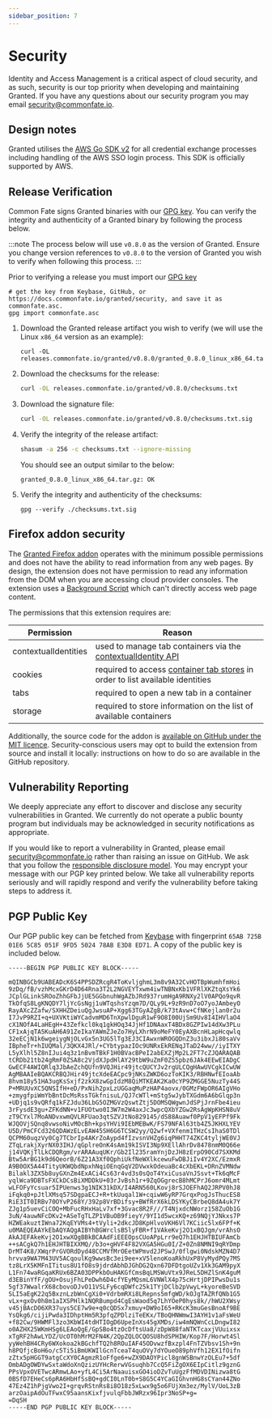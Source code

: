 ```yaml
---
sidebar_position: 7
---
```


# Security

Identity and Access Management is a critical aspect of cloud security, and as such, security is our top priority when developing and maintaining Granted. If you have any questions about our security program you may email security@commonfate.io.

## Design notes

Granted utilises the [AWS Go SDK v2](https://github.com/aws/aws-sdk-go-v2) for all credential exchange processes including handling of the AWS SSO login process. This SDK is officially supported by AWS.

## Release Verification

Common Fate signs Granted binaries with our [GPG key](#pgp-public-key). You can verify the integrity and authenticity of a Granted binary by following the process below.

:::note
The process below will use `v0.8.0` as the version of Granted. Ensure you change version references to `v0.8.0` to the version of Granted you wish to verify when following this process.
:::

Prior to verifying a release you must import our [GPG key](#pgp-public-key)

```
# get the key from Keybase, GitHub, or https://docs.commonfate.io/granted/security, and save it as commonfate.asc.
gpg import commonfate.asc
```

1. Download the Granted release artifact you wish to verify (we will use the Linux `x86_64` version as an example):

   ```
   curl -OL releases.commonfate.io/granted/v0.8.0/granted_0.8.0_linux_x86_64.tar.gz
   ```

2. Download the checksums for the release:
   ```bash
   curl -OL releases.commonfate.io/granted/v0.8.0/checksums.txt
   ```
3. Download the signature file:

   ```bash
   curl -OL releases.commonfate.io/granted/v0.8.0/checksums.txt.sig

   ```

4. Verify the integrity of the release artifact:

   ```bash
   shasum -a 256 -c checksums.txt --ignore-missing
   ```

   You should see an output similar to the below:

   ```
   granted_0.8.0_linux_x86_64.tar.gz: OK
   ```

5. Verify the integrity and authenticity of the checksums:
   ```
   gpg --verify ./checksums.txt.sig
   ```

## Firefox addon security

The [Granted Firefox addon](https://addons.mozilla.org/en-GB/firefox/addon/granted/) operates with the minimum possible permissions and does not have the ability to read information from any web pages. By design, the extension does not have permission to read any information from the DOM when you are accessing cloud provider consoles. The extension uses a [Background Script](https://developer.mozilla.org/en-US/docs/Mozilla/Add-ons/WebExtensions/Anatomy_of_a_WebExtension#background_scripts) which can't directly access web page content.

The permissions that this extension requires are:

| Permission           | Reason                                                                                                                                                                                          |
| -------------------- | ----------------------------------------------------------------------------------------------------------------------------------------------------------------------------------------------- |
| contextualIdentities | used to manage tab containers via the [contextualIdentity API](https://developer.mozilla.org/en-US/docs/Mozilla/Add-ons/WebExtensions/API/contextualIdentities)                                 |
| cookies              | required to access [container tab stores](https://developer.mozilla.org/en-US/docs/Mozilla/Add-ons/WebExtensions/Work_with_the_Cookies_API#cookie_stores) in order to list available identities |
| tabs                 | required to open a new tab in a container                                                                                                                                                       |
| storage              | required to store information on the list of available containers                                                                                                                               |

Additionally, the source code for the addon is [available on GitHub under the MIT licence](https://github.com/common-fate/granted-containers). Security-conscious users may opt to build the extension from source and install it locally: instructions on how to do so are available in the GitHub repository.

## Vulnerability Reporting

We deeply appreciate any effort to discover and disclose any security vulnerabilities in Granted. We currently do not operate a public bounty program but individuals may be acknowledged in security notifications as appropriate.

If you would like to report a vulnerability in Granted, please email security@commonfate.io rather than raising an issue on GitHub. We ask that you follow the [responsible disclosure model](https://en.wikipedia.org/wiki/Responsible_disclosure). You may encrypt your message with our PGP key printed below. We take all vulnerability reports seriously and will rapidly respond and verify the vulnerability before taking steps to address it.

## PGP Public Key

Our PGP public key can be fetched from [Keybase](https://keybase.io/commonfate) with fingerprint `65AB 725B 01E6 5C85 051F 9FD5 5024 78AB E3D8 ED71`. A copy of the public key is included below.

```
-----BEGIN PGP PUBLIC KEY BLOCK-----

mQINBGCb9UABEADcK6S4PPSDZRcgR4ToKvljghmL3m8v9A32CvHOTBpWumhfmHoi
9zDq/fB/vzhMcxGKrD4D64Rna3T2L2NGVEYTxwm4iwTNBNxKb1VFRlXKZtqXsYk6
JCplGLinkSROoZhhGFbJjUE5GGbnuhWgAZbJRd937rumHgA9RNXy2lV0APQo9qvR
TkOfqS8LgKNQDY7ljYcGsNgj1uWTqshsYzqm7D/QLy9L+9zR9nD7oO7yoJAmbeyO
RayAXcZZafw/SXHHZDeiuQgJwsuAP+Xgg63TGyAZgB/k73tAvw+CfNKejlan0r2u
I7JvP9RZI+q+UXVKtiWYCadvmMD6TnXpwlDguR1wF9O8I00UjSm9Uv8I4IHVlaO4
cX1NOfA4LaHEgH+43Zefkcl0kq1gkHOq34JjHf1DNAaxT4BDx8GZPIw14dXw3PLu
CF1xAjqTA5KuAH6A91ZeIkaYAWmZJeZo7HyLXhrN9oMeFY0EyAXBcnHLapHcqwlq
32eECjN1k6wgeiygNjOLvGx5n3UG5lTg3EJ3CIAwxnWROGQDnZ3u3ibxJi80saVv
IBpheTr+hIUQMal/3QKX4JRl/+CYbtypazIOc9UNRxEkRENqJTaD24ww//iyITXY
L5yXlhl5Z8nIJui4q3z1nBvmTBkF1H0BVacBPeI2abEXZjMp2L2FT7cZJQARAQAB
tCRDb21tb24gRmF0ZSA8c2VjdXJpdHlAY29tbW9uZmF0ZS5pbz6JAk4EEwEIADgC
GwECF4AWIQRlq3JbAeZchQUfn9VQJHir49jtcQUCYJv2rgULCQgHAwUVCgkICwUW
AgMBAAIeBQAKCRBQJHir49jtcXdeEACpc9jNKsZWKD6ozToKIK3/RBHNwfEIoaAb
8hvm18y51HA3ugKsSxjf2zkX8zwGpIdzM8QiMTKEAK2Ka0cYP9ZMGGE5NuzTy44S
P+MRUUvXC5QNSIfH+eD/PxNih2pxLzUGGaqMuPzHAP4aovx/0GMzFWpOR6AIgVHo
+zmygfpiWmYbBntDcMsRssTGkfnisuL/QJ7cWTl+mStg5wJybTXGdm6A6bGlqp3n
+UDjq1s9vQRfq1kFZJdu36LbG5OZMGVzQswtZtj5DOMSQWgwnJdSPjJrnFbe4ieu
3rFysdE3gu+ZFKdNN+v1FUOtwo0I3W7m2W4axJc3wpcQXbYZGw2RsAgWpKHSN8uV
zT9CYxl7MoANDvxwmQVLRFUao3qtSZVJtNo829145/dS88Auawf0PpV1yEFPf9Fk
WJQOVjSQnq8vwsoNivMOcBh+kpsYHVi9IEbMEBwK/FS79NFAl63tb4Z5JKHXLYEV
U5D/PmCFCd326QDAWzELvEAW45SH6G6TCSW2yy/Q2wf+VXfenm1THzCsIhaS0TDl
QCPM60uqzVy0Cg7TCbrIp4AKrZoAypd4fIzvsnVHZg6iqPHHT74ZKC4tyljWE0VJ
ZTqLrakjXyrNX03IHJ/qGplreOnK4sAm19kISVI3Np9XEllAhrDv8478nmM0Q66e
j14VQKjTlLkCDQRgm/vrARAAuqUKr/Gb2Il235ramYnjDzJH8zErpO90Cd7SXKMd
Btw5ArBG1k9d6QeorB/6Z21A3Xf0QphiUkfNeWXlkcewuFwDBJiIv4Y2XC/EzmxR
A9B0OX5A44TityUKWQbdNpxhNqiOEnqGqV2DVwxkOdeuaBc4cXbEKL+DRnZVMNdw
Bilakl3ZX5b8uyGXnZm4ExACi4Cs63r4vd3s0sQoT4YxiCusaVnJSsvt+Tk6qMcF
yqlWca9DBTsFXCkDCsBiXMDDkU+03rJvBsh1r+9ZqOGgrecB8hMCPrJ6omr4MLmt
wLFOFyYcsuar5IPUenws3g1NIK31kDX/I4ARN560LKovj8rSJOEFhAQ2JRPV0hJ8
iFqkq0+pJtlXMsq57SDgpaECJ+R+tkUuqal1W+cqiwW6yRP7GrqxPogJsThucES8
RiE3IT0IRBv70OYvP268Y/392p8VrBDifsy+BWfRrX6kLDSYKyCBrbeQ8dA4uk7Y
ZJg1p5uevCiCOQ+MbFucRHxHaLv7xf+3Gvac8R2F///T4NjxdcNWorz158ZuOb1G
3uN/4auwNFcDKv2+ASeTgTLZP1VBuOB9fieyY/9YI1d5wcxKQ+z69NQjYJNkxs7P
HZWEakuztIWna72KqEYVMs4+tVyli+2dkcJD8KpHlvoVKH6Vl7KCiic5lx6FPf+K
u0MAEQEAAYkEbAQYAQgAIBYhBGWrclsB5lyFBR+f1VAkeKvj2O1xBQJgm/vrAhsO
AkAJEFAkeKvj2O1xwXQgBBkBCAAdFiEEEOpsCUoAPpLrr9eQ7h1EHJHTBIUFAmCb
++sACgkQ7h1EHJHTBIXXMQ//b3o+gHVF4F82VXGA5HGu0I/Z+0Zn8NMNI9qRYDmp
DrMT4K8/XWqrPrGVORdDyd48CCMVfMrOEetWPmvd2JPSwJ/0flgwi0NdskMZN4D7
hrvva9WA7M43UV5ACqoulKg9wwsBc3ei9ee+xV5lenoKoaRkhUxP8VyMydPQy7MS
tz8LrX5KMFnITitus8U1fO8s9jdrdAbhDJGhDG2Qxn67DFDtgoUZv1Xk3GAM9pyX
L1Fn74waRGqaKRUx6BZA03DPPkbOuHAKGfCmsBqLMSWuVtx9JReL5DHZlSnK4guM
d3EBinYfF/gOU+OsujFhLPeDwh6D4cfYEyMQsmL6VNWlX4p75cHrtjDPIPwsDu1s
5gf37WwalrX68cbovoDJvO11VSLFy6cqDWfc25k1TYjDClb2pVwyL+kyoreBeSVD
SLI5aEgK22q5BxznLzbWnCgXi0+VdrbmRXi8LRepns5mfgWD/kOJgTAZRfQNb1G5
vLx+gxOv0h8m1aIXSPHlk1NQRBumpd4CgEsWaod5q7LhYOeP0hys8k//hWU2XWsy
v45jBAcDO6XR37uys5CE7w9e+q0cQDSx7xmuy+DW9oI65+RKcK3muGesBnoAf9BE
YsQkg6/cijiPwda3IDhptHm5R3pfqZPDlziTeEKx/TBoQHNWmwI3AYH1v1aFsWeU
+f82Cw/9HWMFl3zo3KbWI4tdHTIOgD6UpeInXs45gXMDs/iw4mNQWnCcLDngwI82
o0AZHX25WKmHSg6LEAoQgE/GpSBo4tzOcDftsUa8/zDpW88faNTKTcaxjVUuixsx
xTgRF2hAwLYDZ/UcOT0hMrM2FN4K/2QpZQLOCQOSU8hdSPHIW/Kop7F/Horwt4Sl
yyWehBH4CRy6WXokoa2kBGchfTQ2h8ROuIAF45ODvwzfBxzpl4FnTZVbsv1Sh+9n
h8PQfjcBoH6o/c5Ti5iBmUKWIlGcnTceaT4quOVy7dYOueO89phVfh12EX1fOifn
zZtx5pHGGT9atgCcXY0CAgmzR1oFfge6+wZX9DAOYPicl8gnWSBnwYzOLEu7+5df
OmbADgOWDYwSxtaWdoXnQzizUYHcRerwVGsuqhb7CcQ5FiZgOX6EIpCitlz9gznG
PPsVpxOVETwcARmwLAo+yfL4Ci5ArNaauisxGO4ioDZvTuUgzFfMDVDINizwa8tG
0BSfD7EHeCs6pRA6HbHfSsBQ+gdCI0LnT0b+S8G5C4YCaGIGhvnHG8sCYan44ZNo
47Ez4Z1hPjgVwo2I+grqvRStnRs8i8O18z5xLwx9g5o6FUjXm3ez/MylV/UoL3zB
arzOaipAdOuTFwxC95aansKixfjvulqFbbJWRzx96Ipr3NoSP+g=
=DqSH
-----END PGP PUBLIC KEY BLOCK-----
```
